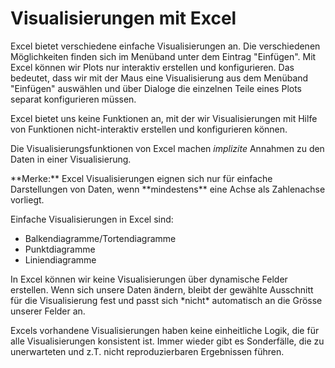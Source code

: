 # Visualisierungen mit Excel

Excel bietet verschiedene einfache Visualisierungen an. Die verschiedenen Möglichkeiten finden sich im Menüband unter dem Eintrag "Einfügen". Mit Excel können wir Plots nur interaktiv erstellen und konfigurieren. Das bedeutet, dass wir  mit der Maus eine Visualisierung aus dem Menüband "Einfügen" auswählen und über Dialoge die einzelnen Teile eines Plots separat konfigurieren müssen.

<p class="alert alert-warning" markdown="1">
Excel bietet uns keine Funktionen an, mit der wir Visualisierungen mit Hilfe von Funktionen nicht-interaktiv erstellen und konfigurieren können.
</p>

Die Visualisierungsfunktionen von Excel machen *implizite* Annahmen zu den Daten in einer Visualisierung.

 <p class="alert alert-success" markdown="1">
**Merke:** Excel Visualisierungen eignen sich nur für einfache Darstellungen von Daten, wenn **mindestens** eine Achse als Zahlenachse vorliegt. 
</p>

Einfache Visualisierungen in Excel sind: 

- Balkendiagramme/Tortendiagramme
- Punktdiagramme
- Liniendiagramme


 
<p class="alert alert-danger" markdown="1">
In Excel können wir keine Visualisierungen über dynamische Felder erstellen. Wenn sich unsere Daten ändern, bleibt der gewählte Ausschnitt für die Visualisierung fest und passt sich *nicht* automatisch an die Grösse unserer Felder an. 
</p>

<p class="alert alert-warning" markdown="1">
Excels vorhandene Visualisierungen haben keine einheitliche Logik, die für alle Visualisierungen konsistent ist. Immer wieder gibt es Sonderfälle, die zu unerwarteten und z.T. nicht reproduzierbaren Ergebnissen führen. 
</p>